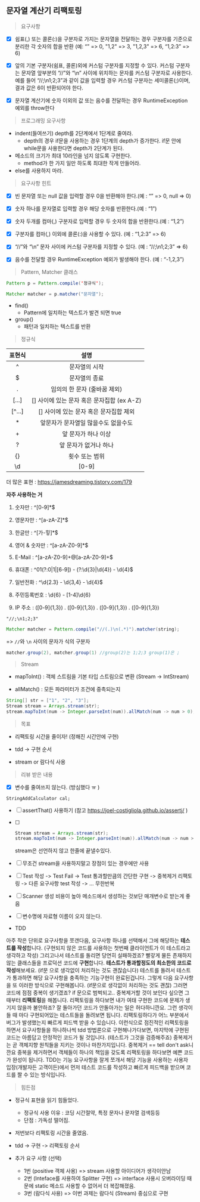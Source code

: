 ## 문자열 계산기 리팩토링

> 요구사항

- [x] 쉼표(,) 또는 콜론(:)을 구분자로 가지는 문자열을 전달하는 경우 구분자를 기준으로 분리한 각 숫자의 합을 반환 (예: “” => 0, "1,2" => 3, "1,2,3" => 6, “1,2:3” => 6)

- [x] 앞의 기본 구분자(쉼표, 콜론)외에 커스텀 구분자를 지정할 수 있다. 커스텀 구분자는 문자열 앞부분의 “//”와 “\n” 사이에 위치하는 문자를 커스텀 구분자로 사용한다. 예를 들어 “//;\n1;2;3”과 같이 값을 입력할 경우 커스텀 구분자는 세미콜론(;)이며, 결과 값은 6이 반환되어야 한다.

- [x] 문자열 계산기에 숫자 이외의 값 또는 음수를 전달하는 경우 RuntimeException 예외를 throw한다



> 프로그래밍 요구사항

- indent(들여쓰기) depth를 2단계에서 1단계로 줄여라.
  - depth의 경우 if문을 사용하는 경우 1단계의 depth가 증가한다. if문 안에 while문을 사용한다면 depth가 2단계가 된다.
- 메소드의 크기가 최대 10라인을 넘지 않도록 구현한다.
  - method가 한 가지 일만 하도록 최대한 작게 만들어라.
- else를 사용하지 마라.



> 요구사항 힌트

- [x] 빈 문자열 또는 null 값을 입력할 경우 0을 반환해야 한다.(예 : “” => 0, null => 0)

- [x] 숫자 하나를 문자열로 입력할 경우 해당 숫자를 반환한다.(예 : “1”)

- [x]  숫자 두개를 컴마(,) 구분자로 입력할 경우 두 숫자의 합을 반환한다.(예 : “1,2”)

- [x]  구분자를 컴마(,) 이외에 콜론(:)을 사용할 수 있다. (예 : “1,2:3” => 6)

- [x]  “//”와 “\n” 문자 사이에 커스텀 구분자를 지정할 수 있다. (예 : “//;\n1;2;3” => 6)

- [x] 음수를 전달할 경우 RuntimeException 예외가 발생해야 한다. (예 : “-1,2,3”)



> Pattern, Matcher 클래스

```java
Pattern p = Pattern.compile('정규식');
```

```java
Matcher matcher = p.matcher("문자열");
```



- find() 
  - Pattern에 일치하는 텍스트가 발견 되면 true
- group()
  - 패턴과 일치하는 텍스트를 반환



> 정규식

| 표현식 |                    설명                    |
| :----: | :----------------------------------------: |
|   ^    |               문자열의 시작                |
|   $    |               문자열의 종료                |
|   .    |        임의의 한 문자 (줄바꿈 제외)        |
| [...]  | [] 사이에 있는 문자 혹은 문자집합 (ex A-Z) |
| [^...] |   [] 사이에 있는 문자 혹은 문자집합 제외   |
|   *    |    앞문자가 문자열일 많을수도 없을수도     |
|   +    |            앞 문자가 하나 이상             |
|   ?    |           앞 문자가 없거나 하나            |
|   {}   |               횟수 또는 범위               |
|   \d   |                   [0-9]                    |

더 많은 표현 : https://jamesdreaming.tistory.com/179

**자주 사용하는 거**

1. 숫자만 : ^[0-9]*$

2.  영문자만 : ^[a-zA-Z]*$

3.  한글만 : ^[가-힣]*$

4. 영어 & 숫자만 : ^[a-zA-Z0-9]*$

5. E-Mail : ^[a-zA-Z0-9]+@[a-zA-Z0-9]+$

6. 휴대폰 : ^01(?:0|1|[6-9]) - (?:\d{3}|\d{4}) - \d{4}$

7. 일반전화 : ^\d{2.3} - \d{3,4} - \d{4}$

8. 주민등록번호 : \d{6} \- [1-4]\d{6}

9. IP 주소 : ([0-9]{1,3}) \. ([0-9]{1,3}) \. ([0-9]{1,3}) \. ([0-9]{1,3})



`"//;\n1;2;3"`

```java
Matcher matcher = Pattern.compile("//(.)\n(.*)").matcher(string);
```

=> `//`와 `\n` 사이의 문자가 식의 구분자

```java
matcher.group(2), matcher.group(1) //group(2)는 1;2;3 group(1)은 ;
```



> Stream

- mapToInt() : 객체 스트림을 기본 타입 스트림으로 변환 (Stream -> IntStream)

- allMatch() : 모든 파라미터가 조건에 중촉되는지

```java
String[] str = ["1", "2", "3"];
Stream stream = Arrays.stream(str);
stream.mapToInt(num -> Integer.parseInt(num)).allMatch(num -> num > 0);
```



>목표

- 리팩토링 시간을 줄이자! (정해진 시간안에 구현)

- tdd -> 구현 순서

- stream or 람다식 사용




> 리뷰 받은 내용

- [x] 변수를 줄여쓰지 않는다. (방심했다 ㅠ )

`StringAddCalculator cal;`

- [ ] assertThat() 사용하기 (참고 https://joel-costigliola.github.io/assertj/ )

- [ ] ```java
  Stream stream = Arrays.stream(str);
  stream.mapToInt(num -> Integer.parseInt(num)).allMatch(num -> num > 0);
  ```

  stream은 선언하지 않고 한줄에 끝낼수있다.

- [ ] 무조건 stream을 사용하지말고 장점이 있는 경우에만 사용

- [ ] Test 작성 -> Test Fail -> Test 통과할만큼의 간단한 구현 -> 중복제거 리팩토링 -> 다른 요구사항 test 작성 -> ... 무한반복

- [ ] Scanner 생성 비용이 높아 메소드에서 생성하는 것보단 매개변수로 받는게 좋음

- [ ] 변수명에 자료형 이름이 오지 않는다.



- TDD

아주 작은 단위로 요구사항을 쪼갠다음,
요구사항 하나를 선택해서 그에 해당하는 **테스트를 작성**합니다. (구현되지 않은 코드를 사용하는 첫번째 클라이언트가 이 테스트라고 생각하고 작성)
그리고나서 테스트를 돌리면 당연히 실패하겠죠? 빨갛게 물든 존재하지 않는 클래스들을 프로덕션 코드에 **구현**합니다.
**테스트가 통과할정도의 최소한의 코드로 작성**해보세요. (if문 으로 생각없이 처리하는 것도 괜찮습니다)
테스트를 돌려서 테스트가 통과하면 해당 요구사항을 충족하는 기능구현이 완료된겁니다.
그렇게 다음 요구사항을 또 이러한 방식으로 구현해봅니다. (if문으로 생각없이 처리하는 것도 괜찮)
그러면 코드에 점점 중복이 생기겠죠? if 문으로 범벅되고..
중복제거할 것이 보인다 싶으면 그때부터 **리팩토링**을 해봅니다.
리팩토링을 하다보면 내가 여태 구현한 코드에 문제가 생기지 않을까 불안하죠? 잘 돌아가던 코드가 안돌아가는 일은 허다하니깐요.
그런 생각이 들 때 마다 구현되어있는 테스트들을 돌려보면 됩니다.
리팩토링하다가 어느 부분에서 버그가 발생했는지 빠르게 피드백 받을 수 있습니다.
이런식으로 점진적인 리팩토링을 하면서 요구사항들을 하나하나씩 tdd 방법론으로 구현해나가다보면, 마지막에 구현된 코드는 아름답고 안정적인 코드가 될 것입니다. (테스트가 그것을 검증해주죠)
중복제거는 곧 객체지향 원칙들을 지키는 것이나 마찬가지입니다. 중복제거 == tell don't ask니깐요
중복을 제거하면서 객체들이 하나의 책임을 갖도록 리팩토링을 하다보면 예쁜 코드가 완성이 됩니다.
TDD는 기능 요구사항을 잘게 쪼개서 해당 기능을 사용하는 사용자 입장(개발자든 고객이든)에서 먼저 테스트 코드를 작성하고 빠르게 피드백을 받으며 코드를 짤 수 있는 방식입니다.



> 힘든점

- 정규식 표현을 읽기 힘들었다.
  - 정규식 사용 이유 : 코딩 시간절약, 특정 문자나 문자열 검색등등
  - 단점  : 가독성 떨어짐.

- 저번보다 리팩토링 시간을 줄였음.
- tdd -> 구현 -> 리팩토링 순서
- 추가 요구 사항 (선택)
  - 1번 (positive 객체 사용) => stream 사용할 아이디어가 생각이안남
  - 2번 (Inteface를 사용하여 Splitter 구현) => interface 사용시 오버라이딩 때문에 static 메소드 사용할 수 없어서 더 복잡해졌음. 
  - 3번 (람다식 사용) => 이번 과제는 람다식 (Stream) 중심으로 구현